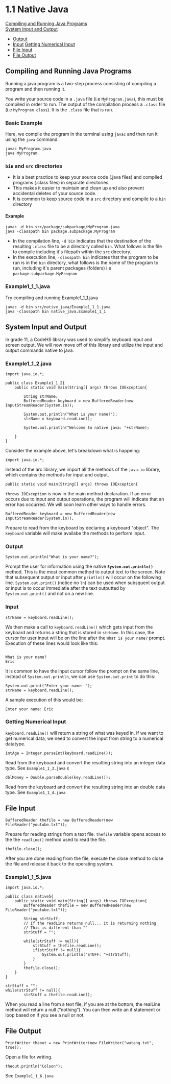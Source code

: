 # 1.1 Native Java

[Compiling and Running Java Programs](#compiling-and-running-java-programs)  
[System Input and Output](#system-input-and-output)
* [Output](#output)
* [Input](#input)
[Getting Numerical Input](#getting-numerical-input)  
* [File Input](#file-input)  
* [File Output](#file-output)  
 

## Compiling and Running Java Programs
Running a java program is a two-step process consisting of compiling a program and then running it.

You write your source code in a `.java` file (i.e `MyProgram.java`), this must be compiled in order to run.  The output of the compilation process a `.class` file (i.e `MyProgram.class`).  It is the `.class` file that is run.

### Basic Example
Here, we compile the program in the terminal using `javac` and then run it using the `java` command.

```
javac MyProgram.java
java MyProgram
```

### `bin` and `src` directories
* It is a best practice to keep your source code (.java files) and compiled programs (.class files) in separate directories.  
* This makes it easier to maintain and clean up and also prevent accidental deletes of your source code.  
* It is common to keep source code in a `src` directory and compile to a `bin` directory

#### Example
```
javac -d bin src/package/subpackage/MyProgram.java
java -classpath bin package.subpackage.MyProgram
```

* In the compilation line, `-d bin` indicates that the destination of the resulting `.class` file to be a directory called `bin`. What follows is the file to compile including it's filepath within the `src` directory.
* In the execution line,  `-classpath bin` indicates that the program to be run is in the `bin` directory, what follows is the name of the program to run, including it's parent packages (folders) i.e `package.subpackage.MyProgram`

### Example1_1_1.java
Try compiling and running Example1_1_1.java  

```
javac -d bin src/native_java/Example1_1_1.java
java -classpath bin native_java.Example1_1_1
```

## System Input and Output
In grade 11, a CodeHS library was used to simplify keyboard input and screen output.  We will now move off of this library and utilize the input and output commands native to java.

### Example1_1_2.java

```
import java.io.*;

public class Example1_1_2{
	public static void main(String[] args) throws IOException{

		String strName;
		BufferedReader keyboard = new BufferedReader(new InputStreamReader(System.in));

		System.out.println("What is your name?");
		strName = keyboard.readLine();

		System.out.println("Welcome to native java: "+strName);

	}
}
```

Consider the example above, let's breakdown what is happeing:

```
import java.io.*;
```
Instead of the arc library, we import all the methods of the `java.io` library, which contains the methods for input and output.

```
public static void main(String[] args) throws IOException{
```
`throws IOException` is now in the main method declaration.  If an error occurs due to input and output operations, the program will indicate that an error has occurred.  We will soon learn other ways to handle errors.

```
BufferedReader keyboard = new BufferedReader(new InputStreamReader(System.in));
```
Prepare to read from the keyboard by declaring a keyboard "object".  The `keyboard` variable will make availabe the methods to perform input.


### Output
```
System.out.println("What is your name?");
```
Prompt the user for information using the native **`System.out.println()`** method. This is the most common method to output text to the screen. Note that subsequent output or input after `println()` will occur on the following line.  `System.out.print()` (notice no `ln`) can be used when subsquent output or input is to occur immediatle after the text outputted by `System.out.print()` and not on a new line.


### Input

```
strName = keyboard.readLine();
```
 We then make a call to `keyboard.readLine()` which gets input from the keyboard and returns a string that is stored in `strName`.  In this case, the cursor for user input will be on the line after the `What is your name?` prompt.  Execution of these lines would look like this:
```

What is your name?
Eric
```

It is common to have the input cursor follow the prompt on the same line, instead of `System.out.println`, we can use `System.out.print` to do this:

```
System.out.print("Enter your name: ");
strName = keyboard.readLine();
```
A sample execution of this would be:

```
Enter your name: Eric
```

### Getting Numerical Input
`keyboard.readLine()` will return a string of what was keyed in.  If we want to get numerical data, we need to convert the input from string to a numerical datatype.

```
intAge = Integer.parseInt(keyboard.readLine());
```
Read from the keyboard and convert the resulting string into an integer data type.  See `Example1_1_3.java`
x
```
dblMoney = Double.parseDouble(key.readLine());
```
Read from the keyboard and convert the resulting string into an double data type.  See `Example1_1_4.java`


## File Input

```
BufferedReader thefile = new BufferedReader(new FileReader("youtube.txt"));
```
Prepare for reading strings from a text file.  `thefile` variable opens access to the the `readline()` method used to read the file.

```
thefile.close();
```
After you are done reading from the file, execute the close method to close the file and release it back to the operating system.

### Example1_1_5.java
```
import java.io.*;

public class native5{
	public static void main(String[] args) throws IOException{
		BufferedReader thefile = new BufferedReader(new FileReader("youtube.txt"));

		String strStuff;
		// If the readLine returns null... it is returning nothing
		// This is different than ""
		strStuff = "";

		while(strStuff != null){
			strStuff = thefile.readLine();
			if(strStuff != null){
				System.out.println("STUFF: "+strStuff);
			}
		}
		thefile.close();
	}
}

```

```
strStuff = "";
while(strStuff != null){
        strStuff = thefile.readLine();
```
When you read a line from a text file, if you are at the bottom, the realLine method will return a null (“nothing”). You can then write an if statement or loop based on if you see a null or not.

## File Output

```
PrintWriter theout = new PrintWriter(new FileWriter("wutang.txt", true));
```
Open a file for writing.

```
theout.println("Colson");
```
See `Example1_1_6.java`
